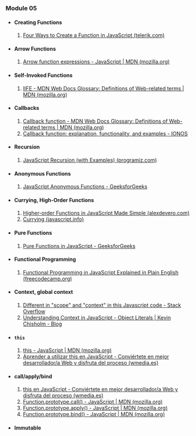 ### Module 05

- #### Creating Functions
	1. [Four Ways to Create a Function in JavaScript (telerik.com)](https://www.telerik.com/blogs/four-ways-to-create-a-function-in-javascript)
- #### Arrow Functions
	1. [Arrow function expressions - JavaScript | MDN (mozilla.org)](https://developer.mozilla.org/en-US/docs/Web/JavaScript/Reference/Functions/Arrow_functions)
- #### Self-Invoked Functions
	1. [IIFE - MDN Web Docs Glossary: Definitions of Web-related terms | MDN (mozilla.org)](https://developer.mozilla.org/en-US/docs/Glossary/IIFE)
- #### Callbacks
	1. [Callback function - MDN Web Docs Glossary: Definitions of Web-related terms | MDN (mozilla.org)](https://developer.mozilla.org/en-US/docs/Glossary/Callback_function)
	2. [Callback function: explanation, functionality, and examples - IONOS](https://www.ionos.com/digitalguide/websites/web-development/what-is-a-callback-function/)
- #### Recursion
	1. [JavaScript Recursion (with Examples) (programiz.com)](https://www.programiz.com/javascript/recursion)
- #### Anonymous Functions
	1. [JavaScript Anonymous Functions - GeeksforGeeks](https://www.geeksforgeeks.org/javascript-anonymous-functions/)
- #### Currying, High-Order Functions
	1. [Higher-order Functions in JavaScript Made Simple (alexdevero.com)](https://blog.alexdevero.com/higher-order-functions-javascript/)
	2. [Currying (javascript.info)](https://javascript.info/currying-partials)
- #### Pure Functions
	1. [Pure Functions in JavaScript - GeeksforGeeks](https://www.geeksforgeeks.org/pure-functions-in-javascript/)
- #### Functional Programming
	1. [Functional Programming in JavaScript Explained in Plain English (freecodecamp.org)](https://www.freecodecamp.org/news/functional-programming-in-javascript-explained-in-plain-english/)
- #### Context, global context
	1. [Different in "scope" and "context" in this Javascript code - Stack Overflow](https://stackoverflow.com/questions/14328519/different-in-scope-and-context-in-this-javascript-code)
	2. [Understanding Context in JavaScript - Object Literals | Kevin Chisholm - Blog](https://blog.kevinchisholm.com/javascript/context-object-literals/)
- #### `this`
	1. [this - JavaScript | MDN (mozilla.org)](https://developer.mozilla.org/en-US/docs/Web/JavaScript/Reference/Operators/this)
	2. [Aprender a utilizar this en JavaScript - Conviértete en mejor desarrollador/a Web y disfruta del proceso (wmedia.es)](https://wmedia.es/aprender-usar-this-javascript/)
- #### call/apply/bind
	1. [this en JavaScript - Conviértete en mejor desarrollador/a Web y disfruta del proceso (wmedia.es)](https://wmedia.es/this-en-javascript-2/)
	2. [Function.prototype.call() - JavaScript | MDN (mozilla.org)](https://developer.mozilla.org/en-US/docs/Web/JavaScript/Reference/Global_Objects/Function/call)
	3. [Function.prototype.apply() - JavaScript | MDN (mozilla.org)](https://developer.mozilla.org/en-US/docs/Web/JavaScript/Reference/Global_Objects/Function/apply)
	4. [Function.prototype.bind() - JavaScript | MDN (mozilla.org)](https://developer.mozilla.org/en-US/docs/Web/JavaScript/Reference/Global_Objects/Function/bind)
- #### Immutable
	